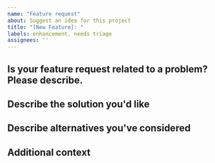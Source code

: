 ```yaml
---
name: "Feature request"
about: Suggest an idea for this project
title: "[New Feature]: "
labels: enhancement, needs triage
assignees: ''
---
```


## Is your feature request related to a problem? Please describe.
<!--A clear and concise description of what the problem is. 
Ex. I'm always frustrated when [...] -->

## Describe the solution you'd like
<!--A clear and concise description of what you want to happen.-->

## Describe alternatives you've considered
<!--A clear and concise description of any alternative solutions or features you've considered.-->

## Additional context
<!--Add any other context or screenshots about the feature request here.-->

